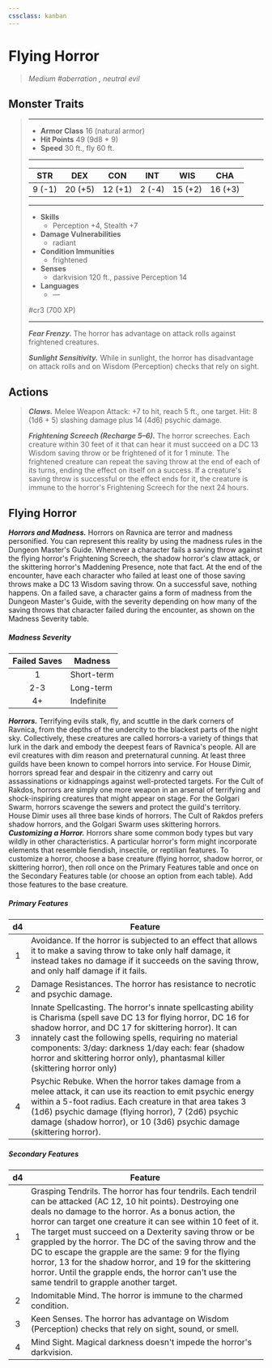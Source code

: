 ```yaml
---
cssclass: kanban
---
```


# Flying Horror
>*Medium #aberration , neutral evil*
## Monster Traits
>___
>- **Armor Class** 16 (natural armor)
>- **Hit Points** 49 (9d8 + 9)
>- **Speed** 30 ft., fly 60 ft.
>___
>|STR|DEX|CON|INT|WIS|CHA|
>|:---:|:---:|:---:|:---:|:---:|:---:|
>|9 (-1)|20 (+5)|12 (+1)|2 (-4)|15 (+2)|16 (+3)|
>___
>- **Skills**
>	 - Perception +4, Stealth +7
>- **Damage Vulnerabilities**
>	 - radiant
>- **Condition Immunities**
>	 - frightened
>- **Senses**
>	 - darkvision 120 ft., passive Perception 14
>- **Languages**
>	 - —
>
> #cr3 (700 XP)
>___
>***Fear Frenzy.*** The horror has advantage on attack rolls against frightened creatures.  
>
>***Sunlight Sensitivity.*** While in sunlight, the horror has disadvantage on attack rolls and on Wisdom (Perception) checks that rely on sight.  
>
## Actions
>***Claws.*** Melee Weapon Attack: +7 to hit, reach 5 ft., one target. Hit: 8 (1d6 + 5) slashing damage plus 14 (4d6) psychic damage.  
>
>***Frightening Screech (Recharge 5–6).*** The horror screeches. Each creature within 30 feet of it that can hear it must succeed on a DC 13 Wisdom saving throw or be frightened of it for 1 minute. The frightened creature can repeat the saving throw at the end of each of its turns, ending the effect on itself on a success. If a creature's saving throw is successful or the effect ends for it, the creature is immune to the horror's Frightening Screech for the next 24 hours.
## Flying Horror
***Horrors and Madness.*** Horrors on Ravnica are terror and madness personified. You can represent this reality by using the madness rules in the Dungeon Master's Guide.
Whenever a character fails a saving throw against the flying horror's Frightening Screech, the shadow horror's claw attack, or the skittering horror's Maddening Presence, note that fact. At the end of the encounter, have each character who failed at least one of those saving throws make a DC 13 Wisdom saving throw. On a successful save, nothing happens. On a failed save, a character gains a form of madness from the Dungeon Master's Guide, with the severity depending on how many of the saving throws that character failed during the encounter, as shown on the Madness Severity table.
##### Madness Severity
| Failed Saves | Madness |
|:---:|---|
| 1 | Short-term |
| 2-3 | Long-term |
| 4+ | Indefinite |
***Horrors.*** Terrifying evils stalk, fly, and scuttle in the dark corners of Ravnica, from the depths of the undercity to the blackest parts of the night sky. Collectively, these creatures are called horrors-a variety of things that lurk in the dark and embody the deepest fears of Ravnica's people. All are evil creatures with dim reason and preternatural cunning.
At least three guilds have been known to compel horrors into service. For House Dimir, horrors spread fear and despair in the citizenry and carry out assassinations or kidnappings against well-protected targets. For the Cult of Rakdos, horrors are simply one more weapon in an arsenal of terrifying and shock-inspiring creatures that might appear on stage. For the Golgari Swarm, horrors scavenge the sewers and protect the guild's territory.
House Dimir uses all three base kinds of horrors. The Cult of Rakdos prefers shadow horrors, and the Golgari Swarm uses skittering horrors.
***Customizing a Horror.*** Horrors share some common body types but vary wildly in other characteristics. A particular horror's form might incorporate elements that resemble fiendish, insectile, or reptilian features. To customize a horror, choose a base creature (flying horror, shadow horror, or skittering horror), then roll once on the Primary Features table and once on the Secondary Features table (or choose an option from each table). Add those features to the base creature.
##### Primary Features
| d4 | Feature |
|:---:|---|
| 1 | Avoidance. If the horror is subjected to an effect that allows it to make a saving throw to take only half damage, it instead takes no damage if it succeeds on the saving throw, and only half damage if it fails. |
| 2 | Damage Resistances. The horror has resistance to necrotic and psychic damage. |
| 3 | Innate Spellcasting. The horror's innate spellcasting ability is Charisma (spell save DC 13 for flying horror, DC 16 for shadow horror, and DC 17 for skittering horror). It can innately cast the following spells, requiring no material components: 3/day: darkness 1/day each: fear (shadow horror and skittering horror only), phantasmal killer (skittering horror only) |
| 4 | Psychic Rebuke. When the horror takes damage from a melee attack, it can use its reaction to emit psychic energy within a 5-foot radius. Each creature in that area takes 3 (1d6) psychic damage (flying horror), 7 (2d6) psychic damage (shadow horror), or 10 (3d6) psychic damage (skittering horror). |
##### Secondary Features
| d4 | Feature |
|:---:|---|
| 1 | Grasping Tendrils. The horror has four tendrils. Each tendril can be attacked (AC 12, 10 hit points). Destroying one deals no damage to the horror. As a bonus action, the horror can target one creature it can see within 10 feet of it. The target must succeed on a Dexterity saving throw or be grappled by the horror. The DC of the saving throw and the DC to escape the grapple are the same: 9 for the flying horror, 13 for the shadow horror, and 19 for the skittering horror. Until the grapple ends, the horror can't use the same tendril to grapple another target. |
| 2 | Indomitable Mind. The horror is immune to the charmed condition. |
| 3 | Keen Senses. The horror has advantage on Wisdom (Perception) checks that rely on sight, sound, or smell. |
| 4 | Mind Sight. Magical darkness doesn't impede the horror's darkvision. |